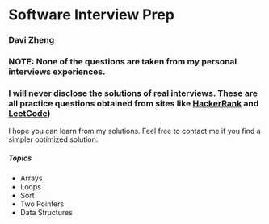 # Software Interview Prep
### Davi Zheng

### NOTE: None of the questions are taken from my personal interviews experiences. 
### I will never disclose the solutions of real interviews. These are all practice questions obtained from sites like [HackerRank](https://www.hackerrank.com/dashboard) and [LeetCode](https://leetcode.com))

I hope you can learn from my solutions. Feel free to contact me if you find a simpler optimized solution. 

##### Topics
+ Arrays
+ Loops
+ Sort
+ Two Pointers
+ Data Structures

